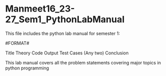 # Manmeet16_23-27_Sem1_PythonLabManual
This file includes the python lab manual for semester 1:

#FORMAT#

Title
Theory
Code
Output
Test Cases (Any two)
Conclusion

This lab manual covers all the problem statements covering major topics in python programming
